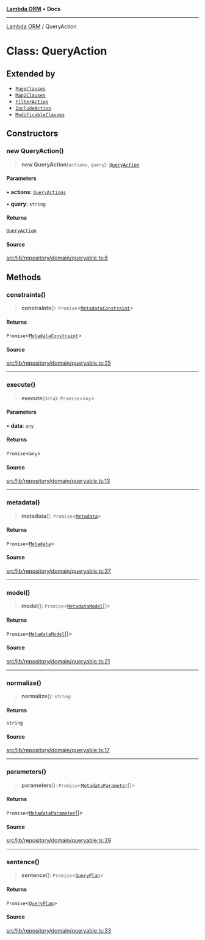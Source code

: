 [**Lambda ORM**](../README.md) • **Docs**

***

[Lambda ORM](../README.md) / QueryAction

# Class: QueryAction

## Extended by

- [`PageClauses`](PageClauses.md)
- [`Map2Clauses`](Map2Clauses.md)
- [`FilterAction`](FilterAction.md)
- [`IncludeAction`](IncludeAction.md)
- [`ModificableClauses`](ModificableClauses.md)

## Constructors

### new QueryAction()

> **new QueryAction**(`actions`, `query`): [`QueryAction`](QueryAction.md)

#### Parameters

• **actions**: [`QueryActions`](../interfaces/QueryActions.md)

• **query**: `string`

#### Returns

[`QueryAction`](QueryAction.md)

#### Source

[src/lib/repository/domain/queryable.ts:8](https://github.com/lambda-orm/lambdaorm-base/blob/ca6421568853c5efe7433915c5510adb7501a76c/src/lib/repository/domain/queryable.ts#L8)

## Methods

### constraints()

> **constraints**(): `Promise`\<[`MetadataConstraint`](../interfaces/MetadataConstraint.md)\>

#### Returns

`Promise`\<[`MetadataConstraint`](../interfaces/MetadataConstraint.md)\>

#### Source

[src/lib/repository/domain/queryable.ts:25](https://github.com/lambda-orm/lambdaorm-base/blob/ca6421568853c5efe7433915c5510adb7501a76c/src/lib/repository/domain/queryable.ts#L25)

***

### execute()

> **execute**(`data`): `Promise`\<`any`\>

#### Parameters

• **data**: `any`

#### Returns

`Promise`\<`any`\>

#### Source

[src/lib/repository/domain/queryable.ts:13](https://github.com/lambda-orm/lambdaorm-base/blob/ca6421568853c5efe7433915c5510adb7501a76c/src/lib/repository/domain/queryable.ts#L13)

***

### metadata()

> **metadata**(): `Promise`\<[`Metadata`](../interfaces/Metadata.md)\>

#### Returns

`Promise`\<[`Metadata`](../interfaces/Metadata.md)\>

#### Source

[src/lib/repository/domain/queryable.ts:37](https://github.com/lambda-orm/lambdaorm-base/blob/ca6421568853c5efe7433915c5510adb7501a76c/src/lib/repository/domain/queryable.ts#L37)

***

### model()

> **model**(): `Promise`\<[`MetadataModel`](../interfaces/MetadataModel.md)[]\>

#### Returns

`Promise`\<[`MetadataModel`](../interfaces/MetadataModel.md)[]\>

#### Source

[src/lib/repository/domain/queryable.ts:21](https://github.com/lambda-orm/lambdaorm-base/blob/ca6421568853c5efe7433915c5510adb7501a76c/src/lib/repository/domain/queryable.ts#L21)

***

### normalize()

> **normalize**(): `string`

#### Returns

`string`

#### Source

[src/lib/repository/domain/queryable.ts:17](https://github.com/lambda-orm/lambdaorm-base/blob/ca6421568853c5efe7433915c5510adb7501a76c/src/lib/repository/domain/queryable.ts#L17)

***

### parameters()

> **parameters**(): `Promise`\<[`MetadataParameter`](../interfaces/MetadataParameter.md)[]\>

#### Returns

`Promise`\<[`MetadataParameter`](../interfaces/MetadataParameter.md)[]\>

#### Source

[src/lib/repository/domain/queryable.ts:29](https://github.com/lambda-orm/lambdaorm-base/blob/ca6421568853c5efe7433915c5510adb7501a76c/src/lib/repository/domain/queryable.ts#L29)

***

### sentence()

> **sentence**(): `Promise`\<[`QueryPlan`](../interfaces/QueryPlan.md)\>

#### Returns

`Promise`\<[`QueryPlan`](../interfaces/QueryPlan.md)\>

#### Source

[src/lib/repository/domain/queryable.ts:33](https://github.com/lambda-orm/lambdaorm-base/blob/ca6421568853c5efe7433915c5510adb7501a76c/src/lib/repository/domain/queryable.ts#L33)
